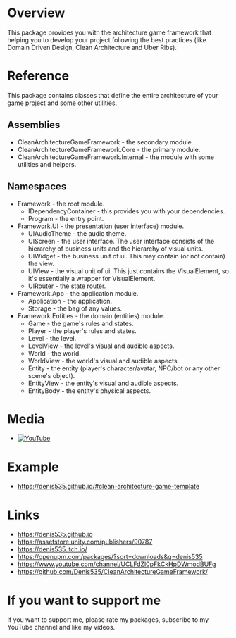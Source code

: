 # Overview
This package provides you with the architecture game framework that helping you to develop your project following the best practices (like Domain Driven Design, Clean Architecture and Uber Ribs).

# Reference
This package contains classes that define the entire architecture of your game project and some other utilities.

## Assemblies
- CleanArchitectureGameFramework - the secondary module.
- CleanArchitectureGameFramework.Core - the primary module.
- CleanArchitectureGameFramework.Internal - the module with some utilities and helpers.

## Namespaces
- Framework - the root module.
    - IDependencyContainer - this provides you with your dependencies.
    - Program              - the entry point.
- Framework.UI - the presentation (user interface) module.
    - UIAudioTheme         - the audio theme.
    - UIScreen             - the user interface. The user interface consists of the hierarchy of business units and the hierarchy of visual units.
    - UIWidget             - the business unit of ui. This may contain (or not contain) the view.
    - UIView               - the visual unit of ui. This just contains the VisualElement, so it's essentially a wrapper for VisualElement.
    - UIRouter             - the state router.
- Framework.App - the application module.
    - Application          - the application.
    - Storage              - the bag of any values.
- Framework.Entities - the domain (entities) module.
    - Game                 - the game's rules and states.
    - Player               - the player's rules and states.
    - Level                - the level.
    - LevelView            - the level's visual and audible aspects.
    - World                - the world.
    - WorldView            - the world's visual and audible aspects.
    - Entity               - the entity (player's character/avatar, NPC/bot or any other scene's object).
    - EntityView           - the entity's visual and audible aspects.
    - EntityBody           - the entity's physical aspects.

# Media
- [![YouTube](https://img.youtube.com/vi/JQobAqfakJQ/0.jpg)](https://youtu.be/JQobAqfakJQ)

# Example
- https://denis535.github.io/#clean-architecture-game-template

# Links
- https://denis535.github.io
- https://assetstore.unity.com/publishers/90787
- https://denis535.itch.io/
- https://openupm.com/packages/?sort=downloads&q=denis535
- https://www.youtube.com/channel/UCLFdZl0pFkCkHpDWmodBUFg
- https://github.com/Denis535/CleanArchitectureGameFramework/

# If you want to support me
If you want to support me, please rate my packages, subscribe to my YouTube channel and like my videos.
